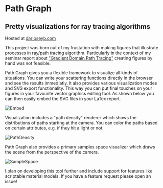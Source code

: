 # Path Graph
Pretty visualizations for ray tracing algorithms
-------------
Hosted at [darioseyb.com](https://darioseyb.com/pathgraph)

This project was born out of my frustation with making figures that illustrate processes in ray/path tracing algorithm. Particularly in the context of my seminar report about ["Gradient Domain Path Tracing"](https://darioseyb.com/report/gdpt.html) creating figures by hand was not feasible.

Path Graph gives you a flexible framework to visualize all kinds of situations. You can write your scattering functions directly in the browser and see the results immediatly. It also provides various visualization modes and SVG export functionality. This way you can put final touches on your figures in your favourite vector graphics editing tool. As shown below you can then easily embed the SVG files in your LaTex report.

![Embed](examples/report_example.PNG)

Visualization includes a "path density" renderer which shows the distributions of paths starting at the camera. You can color the paths based on certain attributes, e.g. if they hit a light or not.

![PathDensity](examples/next_event_estimation.svg.png)

Path Graph also provides a primary samples space visualizer which draws the scene from the perspective of the camera.

![SampleSpace](examples/sample_space_vis_02.gif) 

I plan on developing this tool further and include support for features like scriptable material models. If you have a feature request please open an issue!

